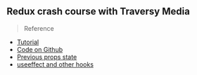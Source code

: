 ## Redux crash course with Traversy Media

> Reference

- [Tutorial](https://www.youtube.com/watch?v=93p3LxR9xfM)
- [Code on Github](https://github.com/bradtraversy/redux_crash_course)
- [Previous props state](https://blog.logrocket.com/how-to-get-previous-props-state-with-react-hooks)
- [useeffect and other hooks](https://glennstovall.com/how-to-use-useeffect-and-other-hooks-in-class-components)